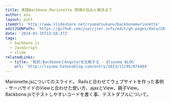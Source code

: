 ```yaml
---
title: 実践Backbone.Marionette 現場の悩みと解決まで
author: azu
layout: post
itemUrl: 'http://www.slideshare.net/ryumatsukano/backbonemarionette'
editJSONPath: 'https://github.com/jser/jser.info/edit/gh-pages/data/2014/01/index.json'
date: '2014-01-25T13:58:37Z'
tags:
  - backbone.js
  - JavaScript
  - slide
relatedLinks:
  - title: '和訳:BackboneとAngularを比較する - @lxyuma BLOG'
    url: 'http://lxyuma.hatenablog.com/entry/2013/11/05/074404'
---
```

Marionette.jsについてのスライド。
Railsと合わせてウェブサイトを作った事例 - サーバサイドのViewと合わせた使い方、ajaxとView、親子View。
Backbone.jsでテストしやすいコードを書く事、テストダブルについて。
